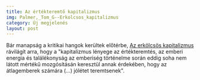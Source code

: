 ```yaml
---
title: Az értékteremtő kapitalizmus
img: Palmer,_Tom_G--Erkolcsos_kapitalizmus
category: Új megjelenés
layout: post
---
```

Bár manapság a kritikai hangok kerültek előtérbe, <a href='http://adlibrum.hu/new/index.php?task=pageDetails&id=266'>Az erkölcsös kapitalizmus</a> rávilágít arra, hogy a "kapitalizmus lényege az értékteremtés, az emberi energia és találékonyság az emberiség történelme során eddig soha nem látott mértékű mozgósításán keresztül annak érdekében, hogy az átlagemberek számára (...) jólétet teremtsenek". 

